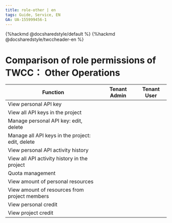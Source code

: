 ```yaml
---
title: role-other | en
tags: Guide, Service, EN
GA: UA-155999456-1
---
```


{%hackmd @docsharedstyle/default %}
{%hackmd @docsharedstyle/twccheader-en %}

<style>
.fa-times{color:#ADADAD; font-size:25px}
.fa-check{color:#27a5bd; font-size:25px}
</style>


# Comparison of role permissions of TWCC： Other Operations


| Function | Tenant Admin | Tenant User |
| -------- | -------- | -------- |
|View personal API key|<i class="fa fa-check" aria-hidden="true"></i>|<i class="fa fa-check" aria-hidden="true"></i>|
|View all API keys in the project|<i class="fa fa-times" aria-hidden="true"></i>|<i class="fa fa-times" aria-hidden="true"></i>|
|Manage personal API key: edit, delete|<i class="fa fa-check" aria-hidden="true"></i>|<i class="fa fa-check" aria-hidden="true"></i>|
|Manage all API keys in the project: edit, delete|<i class="fa fa-times" aria-hidden="true"></i>|<i class="fa fa-times" aria-hidden="true"></i>|
|View personal API activity history|<i class="fa fa-check" aria-hidden="true"></i>|<i class="fa fa-check" aria-hidden="true"></i>|
|View all API activity history in the project|<i class="fa fa-check" aria-hidden="true"></i>|<i class="fa fa-times" aria-hidden="true"></i>|
|Quota management|<i class="fa fa-check" aria-hidden="true"></i>|<i class="fa fa-times" aria-hidden="true"></i>|
|View amount of personal resources|<i class="fa fa-check" aria-hidden="true"></i>|<i class="fa fa-check" aria-hidden="true"></i>|
|View amount of resources from project members|<i class="fa fa-check" aria-hidden="true"></i>|<i class="fa fa-times" aria-hidden="true"></i>|
|View personal credit|<i class="fa fa-check" aria-hidden="true"></i>|<i class="fa fa-check" aria-hidden="true"></i>|
|View project credit|<i class="fa fa-check" aria-hidden="true"></i>|<i class="fa fa-times" aria-hidden="true"></i>|

